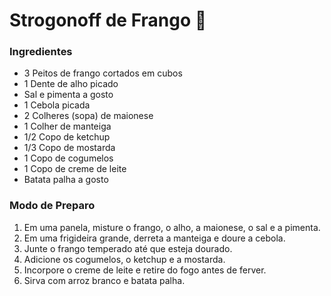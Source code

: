 # Strogonoff de Frango :chicken:



### Ingredientes

- 3 Peitos de frango cortados em cubos
- 1 Dente de alho picado
- Sal e pimenta a gosto
- 1 Cebola picada
- 2 Colheres (sopa) de maionese
- 1 Colher de manteiga
- 1/2 Copo de ketchup
- 1/3 Copo de mostarda
- 1 Copo de cogumelos
- 1 Copo de creme de leite
- Batata palha a gosto

### Modo de Preparo

1. Em uma panela, misture o frango, o alho, a maionese, o sal e a pimenta.
2. Em uma frigideira grande, derreta a manteiga e doure a cebola.
3. Junte o frango temperado até que esteja dourado.
4. Adicione os cogumelos, o ketchup e a mostarda.
5. Incorpore o creme de leite e retire do fogo antes de ferver.
6. Sirva com arroz branco e batata palha.